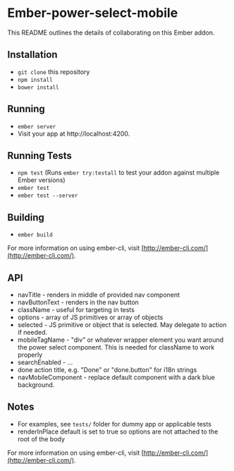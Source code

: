 # Ember-power-select-mobile

This README outlines the details of collaborating on this Ember addon.

## Installation

* `git clone` this repository
* `npm install`
* `bower install`

## Running

* `ember server`
* Visit your app at http://localhost:4200.

## Running Tests

* `npm test` (Runs `ember try:testall` to test your addon against multiple Ember versions)
* `ember test`
* `ember test --server`

## Building

* `ember build`

For more information on using ember-cli, visit [http://ember-cli.com/](http://ember-cli.com/).

## API

* navTitle - renders in middle of provided nav component
* navButtonText - renders in the nav button
* className - useful for targeting in tests
* options - array of JS primitives or array of objects
* selected - JS primitive or object that is selected.  May delegate to action if needed.
* mobileTagName - "div" or whatever wrapper element you want around the power select component.  This is needed for className to work properly
* searchEnabled - ...
* done action title, e.g. "Done" or "done.button" for i18n strings
* navMobileComponent - replace default component with a dark blue background.


## Notes
* For examples, see `tests/` folder for dummy app or applicable tests
* renderInPlace default is set to true so options are not attached to the root of the body

For more information on using ember-cli, visit [http://ember-cli.com/](http://ember-cli.com/).
